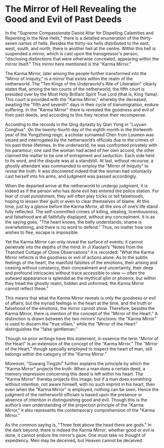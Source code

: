 # The Mirror of Hell Revealing the Good and Evil of Past Deeds

In the "Supreme Compassionate Daoist Altar for Dispelling Calamities and Repenting in the Nine Hells," there is a detailed enumeration of the thirty-seven names of hells. Besides the thirty-six hells distributed to the east, west, south, and north, there is another hell at the centre. Within this hell is suspended a mirror, which is cast upon the transgressor's person, "disclosing distinctions that were otherwise concealed, appearing within the mirror itself." This mirror here mentioned is the "Karma Mirror."

The Karma Mirror, later among the people further transformed into the "Mirror of Iniquity," is a mirror that exists within the realm of the netherworld. The "Ten Kings of the Underworld's Rite of Liberation" clearly states that, among the ten courts of the netherworld, the fifth court is presided over by the Most Holy Brilliant Spirit True Lord (that is, King Yama). This court is provided with the "Karma Mirror," whereby the deceased, awaiting the "fifth and seventh" days in their cycle of transmigration, endure suffering. In the "Karma Mirror" there is revealed the goodness and evil of their past deeds, and according to this they receive their recompense.

According to the records in the Qing dynasty by Qian Yong in "Luyuan Conghua": On the twenty-fourth day of the eighth month in the thirteenth year of the Yongzheng reign, a scholar surnamed Chen from Loumen was seized and interrogated by the netherworld’s officials due to the crimes of his past three lifetimes. In the underworld, he was confronted privately with his paramour; one said the woman had acted of her own accord, the other claimed the matter to be one of entrapment and seduction. Each side held to its word, and the dispute was at a standstill. At last, without recourse, a ghostly attendant was commanded to employ the "Mirror of Iniquity" to reveal the truth. It was discovered indeed that the woman had voluntarily cast herself into his arms, and judgment was passed accordingly.

When the departed arrive at the netherworld to undergo judgment, it is indeed as if the person who has done evil has entered the police station. For fear of cruel punishment, they will often play tricks or tell falsehoods, hoping to lessen their guilt or even to clear themselves of blame. At this time, just by a glance before the Karma Mirror, all the sins of one’s life stand fully reflected. The self-committed crimes of killing, stealing, licentiousness, and falsehood are all faithfully displayed, without any concealment. It is as the saying goes, "The heart knows, the belly understands; shame is overwhelming, and there is no word to defend." Thus, no matter how one wishes to flee, escape is impossible.

Yet the Karma Mirror can only reveal the surface of events; it cannot penetrate into the depths of the mind. In Ji Xiaolan’s "Notes from the Thatched Cottage of Close Observations" it is recorded: "What the Karma Mirror reflects is the goodness or evil of actions alone. As to the subtle feelings of the heart, the manifold falsities of the emotions, their arising and ceasing without constancy, their concealment and uncertainty, their deep and profound intricacies without trace accessible to view — often the outward appearance is splendid as the mythical qilin or phoenix, but within they tread the ghostly realm, hidden and unformed; the Karma Mirror cannot reflect these."

This means that what the Karma Mirror reveals is only the goodness or evil of affairs; but the myriad feelings in the heart at the time, and the truth or falsehood of the emotions, the mirror cannot show. Therefore, besides the Karma Mirror, there is mention of the concept of the "Mirror of the Heart." A distinction is drawn between the two mirrors’ functions: the "Karma Mirror" is used to discern the "true villain," while the "Mirror of the Heart" distinguishes the "false gentleman."

Though no prior writings have this statement, in essence the term "Mirror of the Heart" is an extension of the concept of the "Karma Mirror." The "Mirror of the Heart," though specially employed to inspect the heart of man, still belongs within the category of the "Karma Mirror."

Moreover, "Guwang Tingzhi" further explains the principle by which the "Karma Mirror" projects the truth: When a man does a certain deed, a memory impression concerning this deed is left within his heart. The "Karma Mirror" thereby projects this image; but if a man does something without intention, not aware himself, with no such imprint in his heart, then even when the "Karma Mirror" is employed, nothing can be seen. Hence the judgment of the netherworld officials is based upon the presence or absence of intention in distinguishing good and evil. Though this is the author’s own understanding of the projection principle of the "Karma Mirror," it also represents the contemporary comprehension of the "Karma Mirror."

As the common saying is, "Three feet above the head there are gods." In the dark beyond, there is indeed the Karma Mirror; whether good or evil is done, it cannot endure the mirror’s gaze. One must take no thought of expediency. Men may be deceived, but Heaven cannot be deceived.
